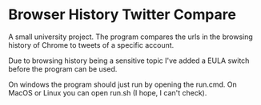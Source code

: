 # Browser History Twitter Compare
A small university project. The program compares the urls in the browsing history of Chrome to tweets of a specific account.

Due to browsing history being a sensitive topic I've added a EULA switch before the program can be used.

On windows the program should just run by opening the run.cmd. On MacOS or Linux you can open run.sh (I hope, I can't check).